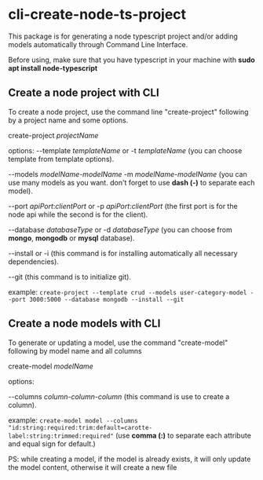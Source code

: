 # cli-create-node-ts-project

This package is for generating a node typescript project and/or adding models automatically through Command Line Interface.

Before using, make sure that you have typescript in your machine with **sudo apt install node-typescript**

## Create a node project with CLI

To create a node project, use the command line "create-project" following by a project name and some options.

create-project _projectName_

options:
--template _templateName_ or
-t _templateName_
(you can choose template from template options).

--models _modelName-modelName_
-m _modelName-modelName_
(you can use many models as you want. don't forget to use **dash (-)** to separate each model).

--port _apiPort_:_clientPort_ or
-p _apiPort_:_clientPort_
(the first port is for the node api while the second is for the client).

--database _databaseType_
or -d _databaseType_
(you can choose from **mongo**, **mongodb** or **mysql** database).

--install or -i
(this command is for installing automatically all necessary dependencies).

--git
(this command is to initialize git).

example:
`create-project --template crud --models user-category-model --port 3000:5000 --database mongodb --install --git`

## Create a node models with CLI

To generate or updating a model, use the command "create-model" following by model name and all columns

create-model _modelName_

options:

--columns _column-column-column_
(this command is use to create a column).

example:
`create-model model --columns "id:string:required:trim:default=carotte-label:string:trimmed:required"`
(use **comma (:)** to separate each attribute and equal sign for default.)

PS: while creating a model, if the model is already exists, it will only update the model content, otherwise it will create a new file

